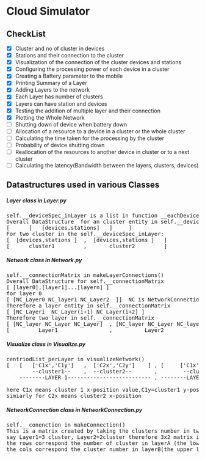 
# Cloud Simulator
## CheckList
-	[x] Cluster and no of cluster in devices
-   [x] Stations and their connection to the cluster
-   [x] Visualization of the connection of the cluster devices and stations
-	[x] Configuring  the processing power of each device in a cluster
-	[x] Creating a Battery parameter to the mobile 
-	[x] Printing Summary of a Layer
-	[x] Adding Layers to the network
-	[x] Each Layer has number of clusters
-   [x] Layers can have station and devices
-	[x] Testing the addition of multiple layer and their connection
-	[x] Plotting the Whole Network
-	[ ] Shutting down of device when battery down
-	[ ] Allocation of a resource to a  device in a cluster or the whole cluster
-	[ ] Calculating the time taken for the processing by the cluster
-	[ ] Probability of device shutting down  
-	[ ] Reallocation of the resources to another device in cluster or to a next cluster
-	[ ] Calculating the latency(Bandwidth between the layers, clusters, devices)

## Datastructures used in various Classes
##### Layer class in Layer.py
<pre>
self.__deviceSpec_inLayer is a list in function __eachDeviceSpecfication()
Overall DataStructure  for an cluster entity in self.__deviceSpec_inLayer:
[      [   [devices,stations]   ]     ]
For two cluster in the self.__deviceSpec_inLayer:
[  [devices,stations ]  ,  [devices,stations ]   ]
[  ____cluster1______   ,  _____cluster2_____    ]
</pre>

##### Network class in Network.py
<pre>
self.__connectionMatrix in makeLayerConnections()
Overall DataStructure for self.__connectionMatrix
[ [layer0],[layer1]...[layern] ]
for layer 0
[ [NC_Layer0 NC_layer1 NC_Layer2  ]]  NC is NetworkConnection Obj
Therefore a layer entity in self.__connectionMatrix
[ [NC_Layeri  NC_Layer(i+1) NC_Layer(i+2] ]
Therefore two layer in self.__connectionMatrix
[ [NC_layer NC_Layer NC_Layer]  , [NC_layer NC_Layer NC_layer] ]
[ ________Layer1_____________   , _________Layer2_____________ ]    
</pre>

##### Visualize class in Visualize.py
<pre>
centriodList_perLayer in visualizeNetwork()
[   [   ['C1x','C1y']   ,  ['C2x','C2y']    ] , [     ['C1x','C1y']     ] 
        --cluster1--    ,  --cluster2--       ,        --cluster1--
    --------LAYER 1-------------------------- , --------LAYER2-----------

here C1x means cluster 1 x-position value,C1y=cluster1 y-position
simiarly for C2x means cluster2 x-position
</pre>

##### NetworkConnection class in NetworkConnection.py
<pre>
self.__conenction in makeConnection()
This is a matrix created by taking the clusters number in two layers
say Layer1=3 cluster, Layer2=2cluster therefore 3x2 matrix is created
the rows correspond the number of cluster in layerA (the lower layer)
the cols correspond the cluster number in layerB(the upper layer)
</pre>
